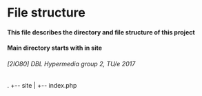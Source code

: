 # File structure
#### This file describes the directory and file structure of this project
#### Main directory starts with in site
###### [2IO80] DBL Hypermedia group 2, TU/e 2017

.
+-- site
|   +-- index.php
